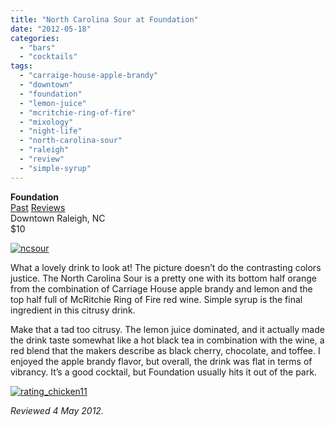 ```yaml
---
title: "North Carolina Sour at Foundation"
date: "2012-05-18"
categories: 
  - "bars"
  - "cocktails"
tags: 
  - "carraige-house-apple-brandy"
  - "downtown"
  - "foundation"
  - "lemon-juice"
  - "mcritchie-ring-of-fire"
  - "mixology"
  - "night-life"
  - "north-carolina-sour"
  - "raleigh"
  - "review"
  - "simple-syrup"
---
```


**Foundation**\
[Past](https://thegourmez.com/blog/2011-12-30-golden-era-foundation/) [Reviews](https://thegourmez.com/blog/2011-09-02-root-beer-flip/)\
Downtown Raleigh, NC\
$10

[![](http://s3.amazonaws.com/thegourmez-wpmedia/2012/05/ncsour.jpg "ncsour")](http://s3.amazonaws.com/thegourmez-wpmedia/2012/05/ncsour.jpg)

What a lovely drink to look at! The picture doesn’t do the contrasting colors justice. The North Carolina Sour is a pretty one with its bottom half orange from the combination of Carriage House apple brandy and lemon and the top half full of McRitchie Ring of Fire red wine. Simple syrup is the final ingredient in this citrusy drink.

Make that a tad too citrusy. The lemon juice dominated, and it actually made the drink taste somewhat like a hot black tea in combination with the wine, a red blend that the makers describe as black cherry, chocolate, and toffee. I enjoyed the apple brandy flavor, but overall, the drink was flat in terms of vibrancy. It’s a good cocktail, but Foundation usually hits it out of the park.

[![](http://s3.amazonaws.com/thegourmez-wpmedia/2009/02/rating_chicken11.gif "rating_chicken11")](http://s3.amazonaws.com/thegourmez-wpmedia/2009/02/rating_chicken11.gif)

_Reviewed 4 May 2012._
